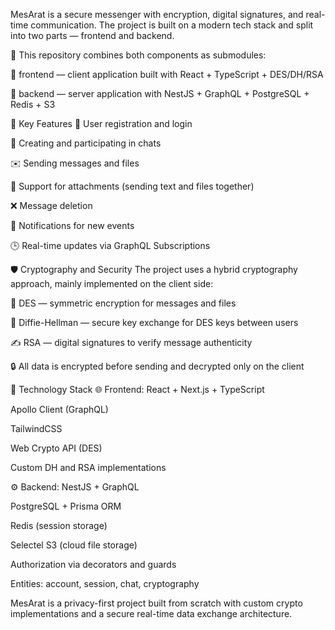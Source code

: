 MesArat is a secure messenger with encryption, digital signatures, and real-time communication. The project is built on a modern tech stack and split into two parts — frontend and backend.

🔗 This repository combines both components as submodules:

🧩 frontend — client application built with React + TypeScript + DES/DH/RSA

🧩 backend — server application with NestJS + GraphQL + PostgreSQL + Redis + S3

🚀 Key Features
👤 User registration and login

💬 Creating and participating in chats

✉️ Sending messages and files

📎 Support for attachments (sending text and files together)

❌ Message deletion

🔔 Notifications for new events

🕒 Real-time updates via GraphQL Subscriptions

🛡️ Cryptography and Security
The project uses a hybrid cryptography approach, mainly implemented on the client side:

🔐 DES — symmetric encryption for messages and files

🔄 Diffie-Hellman — secure key exchange for DES keys between users

✍️ RSA — digital signatures to verify message authenticity

🔒 All data is encrypted before sending and decrypted only on the client

🧠 Technology Stack
🌐 Frontend:
React + Next.js + TypeScript

Apollo Client (GraphQL)

TailwindCSS

Web Crypto API (DES)

Custom DH and RSA implementations

⚙️ Backend:
NestJS + GraphQL

PostgreSQL + Prisma ORM

Redis (session storage)

Selectel S3 (cloud file storage)

Authorization via decorators and guards

Entities: account, session, chat, cryptography

MesArat is a privacy-first project built from scratch with custom crypto implementations and a secure real-time data exchange architecture.
